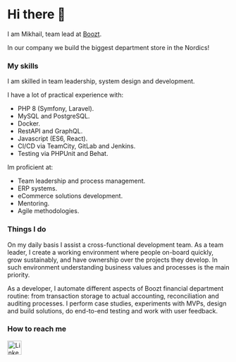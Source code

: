 # Hi there 👋

I am Mikhail, team lead at [Boozt](https://www.boozt.com).

In our company we build the biggest department store in the Nordics!

### My skills

I am skilled in team leadership, system design and development.

I have a lot of practical experience with:
* PHP 8 (Symfony, Laravel).
* MySQL and PostgreSQL.
* Docker.
* RestAPI and GraphQL.
* Javascript (ES6, React).
* CI/CD via TeamCity, GitLab and Jenkins.
* Testing via PHPUnit and Behat.

Im proficient at:
* Team leadership and process management.
* ERP systems.
* eCommerce solutions development.
* Mentoring.
* Agile methodologies.

### Things I do

On my daily basis I assist a cross-functional development team.
As a team leader, I create a working environment where people on-board quickly, grow sustainably, and have ownership over the projects they develop.
In such environment understanding business values and processes is the main priority.

As a developer, I automate different aspects of Boozt financial department routine: from transaction storage to actual accounting, reconciliation and auditing processes.
I perform case studies, experiments with MVPs, design and build solutions, do end-to-end testing and work with user feedback.

### How to reach me

<a href="https://www.linkedin.com/in/mikhail-shchekotov/">
  <img width="32px" height="32px" src="https://user-images.githubusercontent.com/1062217/156883182-04f70b8b-44b4-493b-8ba0-dae93b310a40.png" alt="LinkedIn" />
</a>
